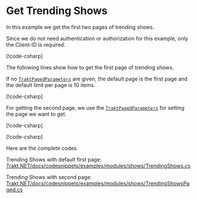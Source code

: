 # Get Trending Shows

In this example we get the first two pages of trending shows.

Since we do not need authentication or authorization for this example, only the Client-ID is required.

[!code-csharp[](../../../codesnippets/examples/modules/shows/TrendingShows.cs#L6-L9)]

The following lines show how to get the first page of trending shows.

If no [`TraktPagedParameters`](xref:TraktNet.Parameters.TraktPagedParameters) are given, the default page is the first page and the default limit per page is 10 items.

[!code-csharp[](../../../codesnippets/examples/modules/shows/TrendingShows.cs#L13-L18)]

For getting the second page, we use the [`TraktPagedParameters`](xref:TraktNet.Parameters.TraktPagedParameters) for setting the page we want to get.

[!code-csharp[](../../../codesnippets/examples/modules/shows/TrendingShowsPaged.cs#L13-L13)]

[!code-csharp[](../../../codesnippets/examples/modules/shows/TrendingShowsPaged.cs#L15-L22)]

Here are the complete codes.

Trending Shows with default first page:
[Trakt.NET/docs/codesnippets/examples/modules/shows/TrendingShows.cs](https://github.com/henrikfroehling/Trakt.NET/tree/release-1.4.0/docs/codesnippets/examples/modules/shows/TrendingShows.cs)

Trending Shows with second page:
[Trakt.NET/docs/codesnippets/examples/modules/shows/TrendingShowsPaged.cs](https://github.com/henrikfroehling/Trakt.NET/tree/release-1.4.0/docs/codesnippets/examples/modules/shows/TrendingShowsPaged.cs)
